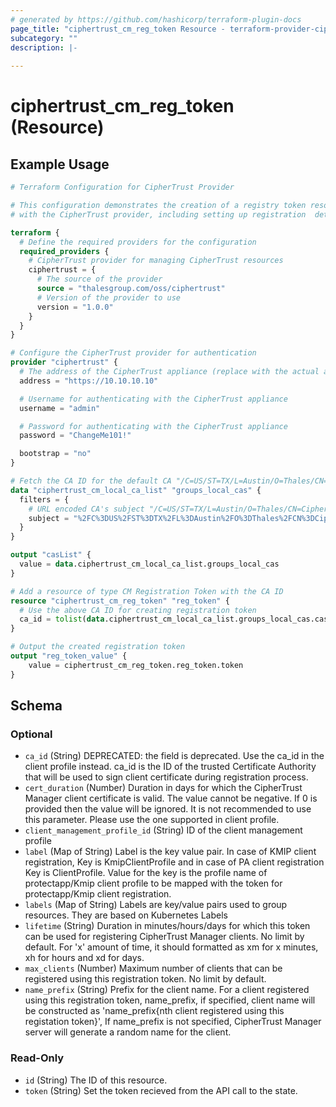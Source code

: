 ```yaml
---
# generated by https://github.com/hashicorp/terraform-plugin-docs
page_title: "ciphertrust_cm_reg_token Resource - terraform-provider-ciphertrust"
subcategory: ""
description: |-
  
---
```


# ciphertrust_cm_reg_token (Resource)



## Example Usage

```terraform
# Terraform Configuration for CipherTrust Provider

# This configuration demonstrates the creation of a registry token resource
# with the CipherTrust provider, including setting up registration  details.

terraform {
  # Define the required providers for the configuration
  required_providers {
    # CipherTrust provider for managing CipherTrust resources
    ciphertrust = {
      # The source of the provider
      source = "thalesgroup.com/oss/ciphertrust"
      # Version of the provider to use
      version = "1.0.0"
    }
  }
}

# Configure the CipherTrust provider for authentication
provider "ciphertrust" {
  # The address of the CipherTrust appliance (replace with the actual address)
  address = "https://10.10.10.10"

  # Username for authenticating with the CipherTrust appliance
  username = "admin"

  # Password for authenticating with the CipherTrust appliance
  password = "ChangeMe101!"

  bootstrap = "no"
}

# Fetch the CA ID for the default CA "/C=US/ST=TX/L=Austin/O=Thales/CN=CipherTrust Root CA"
data "ciphertrust_cm_local_ca_list" "groups_local_cas" {
  filters = {
    # URL encoded CA's subject "/C=US/ST=TX/L=Austin/O=Thales/CN=CipherTrust Root CA"
    subject = "%2FC%3DUS%2FST%3DTX%2FL%3DAustin%2FO%3DThales%2FCN%3DCipherTrust%20Root%20CA"
  }
}

output "casList" {
  value = data.ciphertrust_cm_local_ca_list.groups_local_cas
}

# Add a resource of type CM Registration Token with the CA ID
resource "ciphertrust_cm_reg_token" "reg_token" {
  # Use the above CA ID for creating registration token
  ca_id = tolist(data.ciphertrust_cm_local_ca_list.groups_local_cas.cas)[0].id
}

# Output the created registration token
output "reg_token_value" {
	value = ciphertrust_cm_reg_token.reg_token.token
}
```

<!-- schema generated by tfplugindocs -->
## Schema

### Optional

- `ca_id` (String) DEPRECATED: the field is deprecated. Use the ca_id in the client profile instead. ca_id is the ID of the trusted Certificate Authority that will be used to sign client certificate during registration process.
- `cert_duration` (Number) Duration in days for which the CipherTrust Manager client certificate is valid. The value cannot be negative. If 0 is provided then the value will be ignored. It is not recommended to use this parameter. Please use the one supported in client profile.
- `client_management_profile_id` (String) ID of the client management profile
- `label` (Map of String) Label is the key value pair. In case of KMIP client registration, Key is KmipClientProfile and in case of PA client registration Key is ClientProfile. Value for the key is the profile name of protectapp/Kmip client profile to be mapped with the token for protectapp/Kmip client registration.
- `labels` (Map of String) Labels are key/value pairs used to group resources. They are based on Kubernetes Labels
- `lifetime` (String) Duration in minutes/hours/days for which this token can be used for registering CipherTrust Manager clients. No limit by default. For 'x' amount of time, it should formatted as xm for x minutes, xh for hours and xd for days.
- `max_clients` (Number) Maximum number of clients that can be registered using this registration token. No limit by default.
- `name_prefix` (String) Prefix for the client name. For a client registered using this registration token, name_prefix, if specified, client name will be constructed as 'name_prefix{nth client registered using this registation token}', If name_prefix is not specified, CipherTrust Manager server will generate a random name for the client.

### Read-Only

- `id` (String) The ID of this resource.
- `token` (String) Set the token recieved from the API call to the state.
